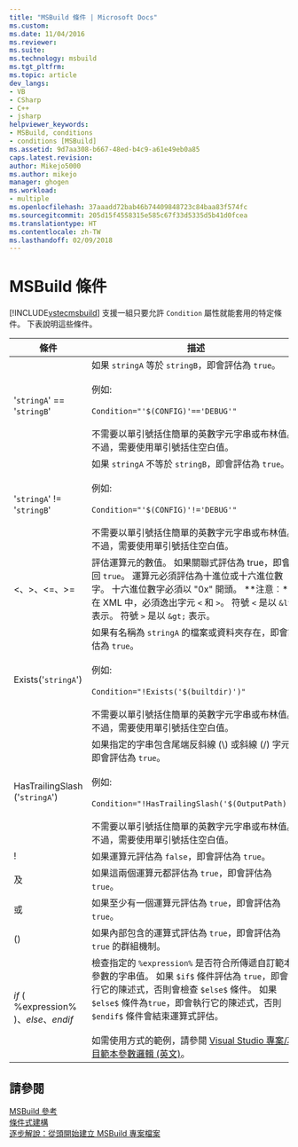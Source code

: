 ```yaml
---
title: "MSBuild 條件 | Microsoft Docs"
ms.custom: 
ms.date: 11/04/2016
ms.reviewer: 
ms.suite: 
ms.technology: msbuild
ms.tgt_pltfrm: 
ms.topic: article
dev_langs:
- VB
- CSharp
- C++
- jsharp
helpviewer_keywords:
- MSBuild, conditions
- conditions [MSBuild]
ms.assetid: 9d7aa308-b667-48ed-b4c9-a61e49eb0a85
caps.latest.revision: 
author: Mikejo5000
ms.author: mikejo
manager: ghogen
ms.workload:
- multiple
ms.openlocfilehash: 37aaadd72bab46b74409848723c84baa83f574fc
ms.sourcegitcommit: 205d15f4558315e585c67f33d5335d5b41d0fcea
ms.translationtype: HT
ms.contentlocale: zh-TW
ms.lasthandoff: 02/09/2018
---
```

# <a name="msbuild-conditions"></a>MSBuild 條件
[!INCLUDE[vstecmsbuild](../extensibility/internals/includes/vstecmsbuild_md.md)] 支援一組只要允許 `Condition` 屬性就能套用的特定條件。 下表說明這些條件。  
  
|條件|描述|  
|---------------|-----------------|  
|'`stringA`' == '`stringB`'|如果 `stringA` 等於 `stringB`，即會評估為 `true`。<br /><br /> 例如: <br /><br /> `Condition="'$(CONFIG)'=='DEBUG'"`<br /><br /> 不需要以單引號括住簡單的英數字元字串或布林值。 不過，需要使用單引號括住空白值。|  
|'`stringA`' != '`stringB`'|如果 `stringA` 不等於 `stringB`，即會評估為 `true`。<br /><br /> 例如: <br /><br /> `Condition="'$(CONFIG)'!='DEBUG'"`<br /><br /> 不需要以單引號括住簡單的英數字元字串或布林值。 不過，需要使用單引號括住空白值。|  
|\<、>、\<=、>=|評估運算元的數值。 如果關聯式評估為 true，即會傳回 `true`。 運算元必須評估為十進位或十六進位數字。 十六進位數字必須以 "0x" 開頭。 **注意︰**在 XML 中，必須逸出字元 `<` 和 `>`。 符號 `<` 是以 `&lt;` 表示。 符號 `>` 是以 `&gt;` 表示。|  
|Exists('`stringA`')|如果有名稱為 `stringA` 的檔案或資料夾存在，即會評估為 `true`。<br /><br /> 例如: <br /><br /> `Condition="!Exists('$(builtdir)')"`<br /><br /> 不需要以單引號括住簡單的英數字元字串或布林值。 不過，需要使用單引號括住空白值。|  
|HasTrailingSlash ('`stringA`')|如果指定的字串包含尾端反斜線 (\\) 或斜線 (/) 字元，即會評估為 `true`。<br /><br /> 例如: <br /><br /> `Condition="!HasTrailingSlash('$(OutputPath)')"`<br /><br /> 不需要以單引號括住簡單的英數字元字串或布林值。 不過，需要使用單引號括住空白值。|  
|!|如果運算元評估為 `false`，即會評估為 `true`。|  
|及|如果這兩個運算元都評估為 `true`，即會評估為 `true`。|  
|或|如果至少有一個運算元評估為 `true`，即會評估為 `true`。|  
|()|如果內部包含的運算式評估為 `true`，即會評估為 `true` 的群組機制。|  
|$if$ ( %expression% )、$else$、$endif$|檢查指定的 `%expression%` 是否符合所傳遞自訂範本參數的字串值。 如果 `$if$` 條件評估為 `true`，即會執行它的陳述式，否則會檢查 `$else$` 條件。 如果 `$else$` 條件為`true`，即會執行它的陳述式，否則 `$endif$` 條件會結束運算式評估。<br /><br /> 如需使用方式的範例，請參閱 [Visual Studio 專案/項目範本參數邏輯 (英文)](http://stackoverflow.com/questions/6709057/visual-studio-project-item-template-parameter-logic)。|  
  
## <a name="see-also"></a>請參閱  
 [MSBuild 參考](../msbuild/msbuild-reference.md)   
 [條件式建構](../msbuild/msbuild-conditional-constructs.md)   
 [逐步解說：從頭開始建立 MSBuild 專案檔案](../msbuild/walkthrough-creating-an-msbuild-project-file-from-scratch.md)
